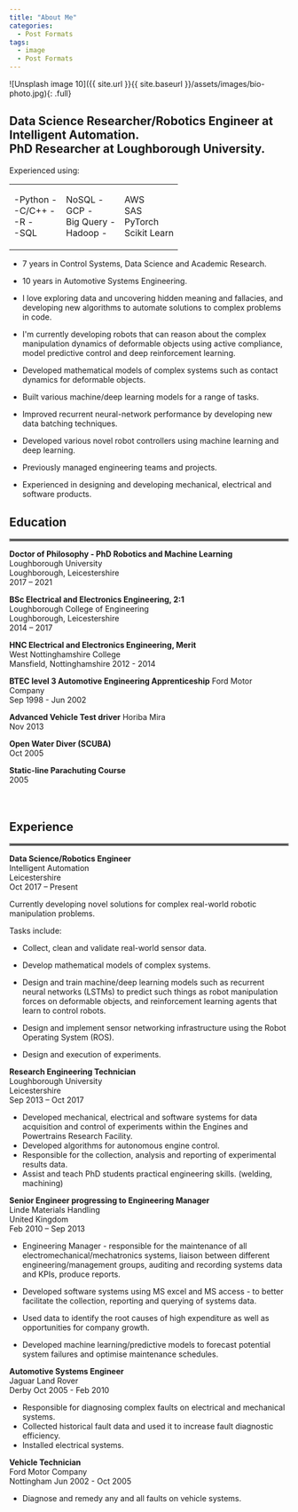 ```yaml
---
title: "About Me"
categories:
  - Post Formats
tags:
  - image
  - Post Formats
---
```


![Unsplash image 10]({{ site.url }}{{ site.baseurl }}/assets/images/bio-photo.jpg){: .full}

## Data Science Researcher/Robotics Engineer at Intelligent Automation. <br> PhD Researcher at Loughborough University.<br>

Experienced using:

<table>
<tr>
</tr>
<tr>
<td>

-Python             -<br>
-C/C++              -<br>
-R                  -<br>
-SQL<br>

</td>
<td>
  
NoSQL              -<br>
GCP                -<br>
Big Query          -<br>
Hadoop             -<br>
  
</td>
<td>

AWS               <br>
SAS               <br>
PyTorch           <br>
Scikit Learn      <br>

</td>
</tr>
</table>

* 7 years in Control Systems, Data Science and Academic Research.
* 10 years in Automotive Systems Engineering.

* I love exploring data and uncovering hidden meaning and fallacies, and developing new algorithms to automate solutions to complex problems in code.

* I'm currently developing robots that can reason about the complex manipulation dynamics of deformable objects using active compliance, model predictive control and deep reinforcement learning.

* Developed mathematical models of complex systems such as contact dynamics for deformable objects.

* Built various machine/deep learning models for a range of tasks.

* Improved recurrent neural-network performance by developing new data batching techniques.

* Developed various novel robot controllers using machine learning and deep learning.

* Previously managed engineering teams and projects.

* Experienced in designing and developing mechanical, electrical and software products. 

## **Education**
<hr style="border:2px solid gray"> 

**Doctor of Philosophy - PhD Robotics and Machine Learning**<br>
Loughborough University<br>
Loughborough, Leicestershire<br>
2017 – 2021<br>

**BSc Electrical and Electronics Engineering, 2:1**<br>
Loughborough College of Engineering<br>
Loughborough, Leicestershire<br>
2014 – 2017<br>

**HNC Electrical and Electronics Engineering, Merit**<br>
West Nottinghamshire College<br>
Mansfield, Nottinghamshire
2012 - 2014

**BTEC level 3 Automotive Engineering Apprenticeship**
Ford Motor Company<br>
Sep 1998 - Jun 2002

**Advanced Vehicle Test driver**
Horiba Mira<br>
Nov 2013

**Open Water Diver (SCUBA)**<br>
Oct 2005

**Static-line Parachuting Course**<br>
2005<br>
<br>
<br>
## **Experience**
<hr style="border:2px solid gray"> 

**Data Science/Robotics Engineer**<br>
Intelligent Automation <br>
Leicestershire<br>
Oct 2017 – Present<br>

Currently developing novel solutions for complex real-world robotic manipulation problems.<br>

Tasks include:<br>

* Collect, clean and validate real-world sensor data.

* Develop mathematical models of complex systems.

* Design and train machine/deep learning models such as recurrent neural networks (LSTMs) to predict such things as robot manipulation forces on deformable objects, and reinforcement learning agents that learn to control robots.

* Design and implement sensor networking infrastructure using the Robot Operating System (ROS).

* Design and execution of experiments.

**Research Engineering Technician**<br>
Loughborough University<br>
Leicestershire<br>
Sep 2013 – Oct 2017<br>

* Developed mechanical, electrical and software systems for data acquisition and control of experiments within the Engines and Powertrains Research Facility.
* Developed algorithms for autonomous engine control.
* Responsible for the collection, analysis and reporting of experimental results data.
* Assist and teach PhD students practical engineering skills. (welding, machining)

**Senior Engineer progressing to Engineering Manager**<br>
Linde Materials Handling<br>
United Kingdom<br>
Feb 2010 – Sep 2013<br>

* Engineering Manager - responsible for the maintenance of all electromechanical/mechatronics systems, liaison between different engineering/management groups, auditing and recording systems data and KPIs, produce reports.

* Developed software systems using MS excel and MS access - to better facilitate the collection, reporting and querying of systems data.
* Used data to identify the root causes of high expenditure as well as opportunities for company growth.
* Developed machine learning/predictive models to forecast potential system failures and optimise maintenance schedules.


**Automotive Systems Engineer**<br>
Jaguar Land Rover<br>
Derby
Oct 2005 - Feb 2010<br>

* Responsible for diagnosing complex faults on electrical and mechanical systems. 
* Collected historical fault data and used it to increase fault diagnostic efficiency.
* Installed electrical systems. 

**Vehicle Technician**<br>
Ford Motor Company<br>
Nottingham
Jun 2002 - Oct 2005<br>
* Diagnose and remedy any and all faults on vehicle systems. 



